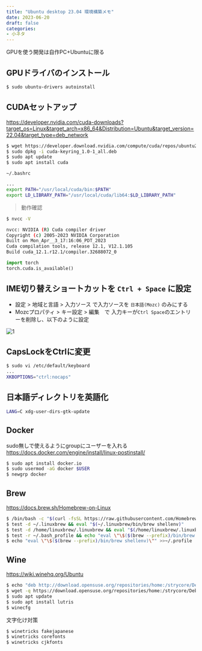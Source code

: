 ```yaml
---
title: "Ubuntu desktop 23.04 環境構築メモ"
date: 2023-06-20
draft: false
categories:
- 小ネタ
---
```


GPUを使う開発は自作PC+Ubuntuに限る

## GPUドライバのインストール

```sh
$ sudo ubuntu-drivers autoinstall
```

## CUDAセットアップ
https://developer.nvidia.com/cuda-downloads?target_os=Linux&target_arch=x86_64&Distribution=Ubuntu&target_version=22.04&target_type=deb_network

```sh
$ wget https://developer.download.nvidia.com/compute/cuda/repos/ubuntu2204/x86_64/cuda-keyring_1.0-1_all.deb
$ sudo dpkg -i cuda-keyring_1.0-1_all.deb
$ sudo apt update
$ sudo apt install cuda
```

`~/.bashrc`
```sh
...
export PATH="/usr/local/cuda/bin:$PATH"
export LD_LIBRARY_PATH="/usr/local/cuda/lib64:$LD_LIBRARY_PATH"
```

> 動作確認

```sh
$ nvcc -V

nvcc: NVIDIA (R) Cuda compiler driver
Copyright (c) 2005-2023 NVIDIA Corporation
Built on Mon_Apr__3_17:16:06_PDT_2023
Cuda compilation tools, release 12.1, V12.1.105
Build cuda_12.1.r12.1/compiler.32688072_0
```

```python
import torch
torch.cuda.is_available()
```

## IME切り替えショートカットを `Ctrl + Space` に設定

- 設定 > 地域と言語 > 入力ソース で入力ソースを `日本語(Mozc)` のみにする
- Mozcプロパティ > キー設定 > 編集　で 入力キーが`Ctrl Space`のエントリーを削除し、以下のように設定

![1](/images/ubuntu-desktop-config/mozc.png)

## CapsLockをCtrlに変更

```sh
$ sudo vi /etc/default/keyboard
...
XKBOPTIONS="ctrl:nocaps"
```

## 日本語ディレクトリを英語化

```sh
LANG=C xdg-user-dirs-gtk-update
```

## Docker

sudo無しで使えるようにgroupにユーザーを入れる  
https://docs.docker.com/engine/install/linux-postinstall/

```sh
$ sudo apt install docker.io
$ sudo usermod -aG docker $USER
$ newgrp docker 
```

## Brew
https://docs.brew.sh/Homebrew-on-Linux

```sh
$ /bin/bash -c "$(curl -fsSL https://raw.githubusercontent.com/Homebrew/install/HEAD/install.sh)"
$ test -d ~/.linuxbrew && eval "$(~/.linuxbrew/bin/brew shellenv)"
$ test -d /home/linuxbrew/.linuxbrew && eval "$(/home/linuxbrew/.linuxbrew/bin/brew shellenv)"
$ test -r ~/.bash_profile && echo "eval \"\$($(brew --prefix)/bin/brew shellenv)\"" >>~/.bash_profile
$ echo "eval \"\$($(brew --prefix)/bin/brew shellenv)\"" >>~/.profile
```

## Wine

https://wiki.winehq.org/Ubuntu

```sh
$ echo "deb http://download.opensuse.org/repositories/home:/strycore/Debian_11/ ./" | sudo tee /etc/apt/sources.list.d/lutris.list
$ wget -q https://download.opensuse.org/repositories/home:/strycore/Debian_11/Release.key -O- | sudo apt-key add -
$ sudo apt update
$ sudo apt install lutris
$ winecfg
```

文字化け対策

```sh
$ winetricks fakejapanese
$ winetricks corefonts
$ winetricks cjkfonts
```
